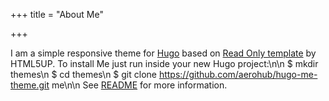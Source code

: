+++
title = "About Me"

+++

I am a simple responsive theme for [Hugo](http://gohugo.io) based on [Read Only template](http://html5up.net/read-only) by HTML5UP. To install Me just run inside your new Hugo project:\n\n    $ mkdir themes\n    $ cd themes\n    $ git clone https://github.com/aerohub/hugo-me-theme.git me\n\n See [README](//github.com/aerohub/hugo-me-theme) for more information.
